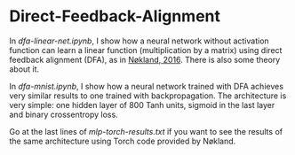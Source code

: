 # Direct-Feedback-Alignment

In *dfa-linear-net.ipynb*, I show how a neural network without activation function can learn a linear function (multiplication by a matrix) using direct feedback alignment (DFA), as in [Nøkland, 2016](https://arxiv.org/pdf/1609.01596.pdf). There is also some theory about it.

In *dfa-mnist.ipynb*, I show how a neural network trained with DFA achieves very similar results to one trained with backpropagation. The architecture is very simple: one hidden layer of 800 Tanh units, sigmoid in the last layer and binary crossentropy loss.

Go at the last lines of *mlp-torch-results.txt* if you want to see the results of the same architecture using Torch code provided by Nøkland.
